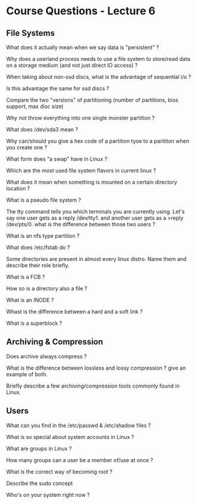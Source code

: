 # Course Questions - Lecture 6

## File Systems

What does it actually mean when we say data is "persistent" ?
>
Why does a  userland process needs to use a file system to store/read data on a storage medium (and not just direct IO access) ?
>
When taking about non-ssd discs, what is the advantage of sequential i/o ?
>
Is this advantage the same for ssd discs ?
>
Compare the two "versions" of partitioning (number of partitions, bios support, max disc size)
>
Why not throw everything into one single monster partition ?
>
What does /dev/sda3 mean ?
>
Why can/should you give a hex code of a partition tyoe to a parititon when you create one ?
>
What form does "a swap" have in Linux ?
>
Which are the most used file system flavors in current linux ?
>
What does it mean when something is mounted on a certain directory location ?
>
What is a pseudo file system ?
>
The tty command tells you which terminals you are currently using. Let's say one user gets as a reply /dev/tty1. and another user gets as a >reply /dev/pts/0. what is the difference between those two users ?

What is an nfs type partition ?
>
What does /etc/fstab do ?
>
Some directories are present in almost every linux distro. Name them and describe their role briefly.
>
What is a FCB ?
>
How so is a directory also a file ?
>
What is an INODE ?
>
Whast is the difference between a hard and a soft link ?
>
What is a superblock ?
>

## Archiving & Compression

Does archive always compress ?
>
What is the difference between lossless and lossy compression ? give an example of both.
>
Briefly describe a few archiving/compression tools commonly found in Linux.
>

## Users

What can you find in the /etc/passwd & /etc/shadow files ?
>
What is so special about system accounts in Linux ?
>
What are groups in Linux ?
>
How many groups can a user be a member of/use at once ?
>
What is the correct way of becoming root ?
>
Describe the sudo concept
>
Who's on your system right now ?
>
